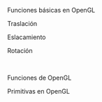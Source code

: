 Funciones básicas en OpenGL

Traslación

Eslacamiento

Rotación

<br/>

Funciones de OpenGL

Primitivas en OpenGL
